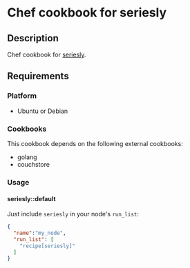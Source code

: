 # Chef cookbook for seriesly

## Description

Chef cookbook for [seriesly](https://github.com/dustin/seriesly).

## Requirements

### Platform

- Ubuntu or Debian

### Cookbooks

This cookbook depends on the following external cookbooks:

- golang
- couchstore

### Usage

#### seriesly::default

Just include `seriesly` in your node's `run_list`:

```json
{
  "name":"my_node",
  "run_list": [
    "recipe[seriesly]"
  ]
}
```
